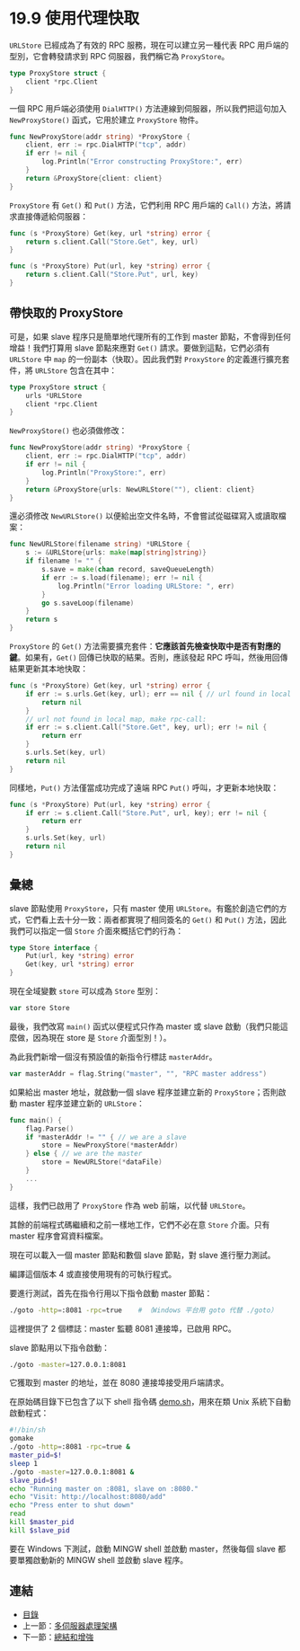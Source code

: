 # 19.9 使用代理快取

`URLStore` 已經成為了有效的 RPC 服務，現在可以建立另一種代表 RPC 用戶端的型別，它會轉發請求到 RPC 伺服器，我們稱它為 `ProxyStore`。
```go
type ProxyStore struct {
	client *rpc.Client
}
```

一個 RPC 用戶端必須使用 `DialHTTP()` 方法連線到伺服器，所以我們把這句加入 `NewProxyStore()` 函式，它用於建立 `ProxyStore` 物件。
```go
func NewProxyStore(addr string) *ProxyStore {
	client, err := rpc.DialHTTP("tcp", addr)
	if err != nil {
		log.Println("Error constructing ProxyStore:", err)
	}
	return &ProxyStore{client: client}
}
```

`ProxyStore` 有 `Get()` 和 `Put()` 方法，它們利用 RPC 用戶端的 `Call()` 方法，將請求直接傳遞給伺服器：

```go
func (s *ProxyStore) Get(key, url *string) error {
	return s.client.Call("Store.Get", key, url)
}

func (s *ProxyStore) Put(url, key *string) error {
	return s.client.Call("Store.Put", url, key)
}
```

## 帶快取的 ProxyStore

可是，如果 slave 程序只是簡單地代理所有的工作到 master 節點，不會得到任何增益！我們打算用 slave 節點來應對 `Get()` 請求。要做到這點，它們必須有 `URLStore` 中 `map` 的一份副本（快取）。因此我們對 `ProxyStore` 的定義進行擴充套件，將 `URLStore` 包含在其中：
```go
type ProxyStore struct {
	urls *URLStore
	client *rpc.Client
}
```

`NewProxyStore()` 也必須做修改：

```go
func NewProxyStore(addr string) *ProxyStore {
	client, err := rpc.DialHTTP("tcp", addr)
	if err != nil {
		log.Println("ProxyStore:", err)
	}
	return &ProxyStore{urls: NewURLStore(""), client: client}
}
```

還必須修改 `NewURLStore()` 以便給出空文件名時，不會嘗試從磁碟寫入或讀取檔案：
```go
func NewURLStore(filename string) *URLStore {
	s := &URLStore{urls: make(map[string]string)}
	if filename != "" {
		s.save = make(chan record, saveQueueLength)
		if err := s.load(filename); err != nil {
			log.Println("Error loading URLStore: ", err)
		}
		go s.saveLoop(filename)
	}
	return s
}
```

`ProxyStore` 的 `Get()` 方法需要擴充套件：**它應該首先檢查快取中是否有對應的鍵**。如果有，`Get()` 回傳已快取的結果。否則，應該發起 RPC 呼叫，然後用回傳結果更新其本地快取：

```go
func (s *ProxyStore) Get(key, url *string) error {
	if err := s.urls.Get(key, url); err == nil { // url found in local map
		return nil
	}
	// url not found in local map, make rpc-call:
	if err := s.client.Call("Store.Get", key, url); err != nil {
		return err
	}
	s.urls.Set(key, url)
	return nil
}
```

同樣地，`Put()` 方法僅當成功完成了遠端 RPC `Put()` 呼叫，才更新本地快取：
```go
func (s *ProxyStore) Put(url, key *string) error {
	if err := s.client.Call("Store.Put", url, key); err != nil {
		return err
	}
	s.urls.Set(key, url)
	return nil
}
```

## 彙總

slave 節點使用 `ProxyStore`，只有 master 使用 `URLStore`。有鑑於創造它們的方式，它們看上去十分一致：兩者都實現了相同簽名的 `Get()` 和 `Put()` 方法，因此我們可以指定一個 `Store` 介面來概括它們的行為：
```go
type Store interface {
	Put(url, key *string) error
	Get(key, url *string) error
}
```

現在全域變數 `store` 可以成為 `Store` 型別：
```go
var store Store
```

最後，我們改寫 `main()` 函式以便程式只作為 master 或 slave 啟動（我們只能這麼做，因為現在 store 是 `Store` 介面型別！）。

為此我們新增一個沒有預設值的新指令行標誌 `masterAddr`。
```go
var masterAddr = flag.String("master", "", "RPC master address")
```

如果給出 master 地址，就啟動一個 slave 程序並建立新的 `ProxyStore`；否則啟動 master 程序並建立新的 `URLStore`：
```go
func main() {
	flag.Parse()
	if *masterAddr != "" { // we are a slave
		store = NewProxyStore(*masterAddr)
	} else { // we are the master
		store = NewURLStore(*dataFile)
	}
	...
}
```

這樣，我們已啟用了 `ProxyStore` 作為 web 前端，以代替 `URLStore`。

其餘的前端程式碼繼續和之前一樣地工作，它們不必在意 `Store` 介面。只有 master 程序會寫資料檔案。

現在可以載入一個 master 節點和數個 slave 節點，對 slave 進行壓力測試。

編譯這個版本 4 或直接使用現有的可執行程式。

要進行測試，首先在指令行用以下指令啟動 master 節點：
```bash
./goto -http=:8081 -rpc=true	# （Windows 平台用 goto 代替 ./goto）
```
這裡提供了 2 個標誌：master 監聽 8081 連接埠，已啟用 RPC。

slave 節點用以下指令啟動：
```bash
./goto -master=127.0.0.1:8081
```

它獲取到 master 的地址，並在 8080 連接埠接受用戶端請求。

在原始碼目錄下已包含了以下 shell 指令碼 [demo.sh](examples/chapter_19/goto_v5/demo.sh)，用來在類 Unix 系統下自動啟動程式：
```bash
#!/bin/sh
gomake
./goto -http=:8081 -rpc=true &
master_pid=$!
sleep 1
./goto -master=127.0.0.1:8081 &
slave_pid=$!
echo "Running master on :8081, slave on :8080."
echo "Visit: http://localhost:8080/add"
echo "Press enter to shut down"
read
kill $master_pid
kill $slave_pid
```

要在 Windows 下測試，啟動 MINGW shell 並啟動 master，然後每個 slave 都要單獨啟動新的 MINGW shell 並啟動 slave 程序。

## 連結

- [目錄](directory.md)
- 上一節：[多伺服器處理架構](19.8.md)
- 下一節：[總結和增強](19.10.md)
